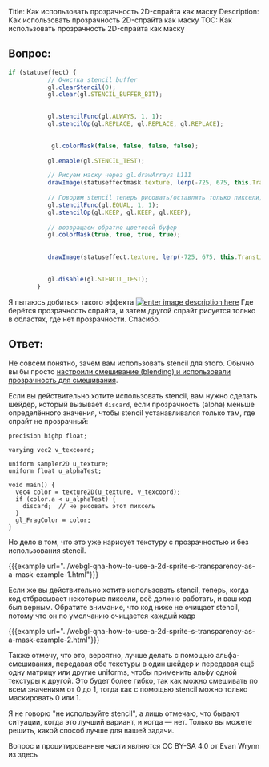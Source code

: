 Title: Как использовать прозрачность 2D-спрайта как маску
Description: Как использовать прозрачность 2D-спрайта как маску
TOC: Как использовать прозрачность 2D-спрайта как маску

## Вопрос:

 ```javascript
if (statuseffect) {
            // Очистка stencil buffer
            gl.clearStencil(0);
            gl.clear(gl.STENCIL_BUFFER_BIT);
        

            gl.stencilFunc(gl.ALWAYS, 1, 1);
            gl.stencilOp(gl.REPLACE, gl.REPLACE, gl.REPLACE);
        

             gl.colorMask(false, false, false, false); 
             
            gl.enable(gl.STENCIL_TEST);

            // Рисуем маску через gl.drawArrays L111
            drawImage(statuseffectmask.texture, lerp(-725, 675, this.Transtion_Value), 280, 128 * 4, 32 * 4)
        
            // Говорим stencil теперь рисовать/оставлять только пиксели, равные 1 — что мы установили ранее
            gl.stencilFunc(gl.EQUAL, 1, 1);
            gl.stencilOp(gl.KEEP, gl.KEEP, gl.KEEP);
            
            // возвращаем обратно цветовой буфер
            gl.colorMask(true, true, true, true);
       
        
            drawImage(statuseffect.texture, lerp(-725, 675, this.Transtion_Value), 280, 128 * 4, 32 * 4)

   
            gl.disable(gl.STENCIL_TEST);
         }


```
Я пытаюсь добиться такого эффекта [![enter image description here][1]][1]
Где берётся прозрачность спрайта, и затем другой спрайт рисуется только в областях, где нет прозрачности. Спасибо.

[1]: https://i.stack.imgur.com/ESdGp.png

## Ответ:

Не совсем понятно, зачем вам использовать stencil для этого. Обычно вы бы просто [настроили смешивание (blending) и использовали прозрачность для смешивания](https://webglfundamentals.org/webgl/lessons/webgl-text-texture.html).

Если вы действительно хотите использовать stencil, вам нужно сделать шейдер, который вызывает `discard`, если прозрачность (alpha) меньше определённого значения, чтобы stencil устанавливался только там, где спрайт не прозрачный:

```
precision highp float;

varying vec2 v_texcoord;

uniform sampler2D u_texture;
uniform float u_alphaTest;

void main() {
  vec4 color = texture2D(u_texture, v_texcoord);
  if (color.a < u_alphaTest) {
    discard;  // не рисовать этот пиксель
  }
  gl_FragColor = color;
}
```

Но дело в том, что это уже нарисует текстуру с прозрачностью и без использования stencil.

{{{example url="../webgl-qna-how-to-use-a-2d-sprite-s-transparency-as-a-mask-example-1.html"}}}

Если же вы действительно хотите использовать stencil, теперь, когда код отбрасывает некоторые пиксели, всё должно работать, и ваш код был верным. Обратите внимание, что код ниже не очищает stencil, потому что он по умолчанию очищается каждый кадр

{{{example url="../webgl-qna-how-to-use-a-2d-sprite-s-transparency-as-a-mask-example-2.html"}}}

Также отмечу, что это, вероятно, лучше делать с помощью альфа-смешивания, передавая обе текстуры в один шейдер и передавая ещё одну матрицу или другие uniforms, чтобы применить альфу одной текстуры к другой. Это будет более гибко, так как можно смешивать по всем значениям от 0 до 1, тогда как с помощью stencil можно только маскировать 0 или 1.

Я не говорю "не используйте stencil", а лишь отмечаю, что бывают ситуации, когда это лучший вариант, и когда — нет. Только вы можете решить, какой способ лучше для вашей задачи.

<div class="so">
  <div>Вопрос и процитированные части являются 
    CC BY-SA 4.0 от
    <a data-href="https://stackoverflow.com/users/10191806">Evan Wrynn</a>
    из
    <a data-href="https://stackoverflow.com/questions/60622267">здесь</a>
  </div>
</div> 